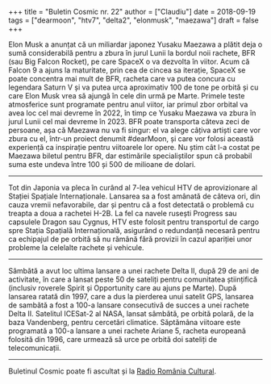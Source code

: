 +++
title = "Buletin Cosmic nr. 22"
author = ["Claudiu"]
date = 2018-09-19
tags = ["dearmoon", "htv7", "delta2", "elonmusk", "maezawa"]
draft = false
+++

Elon Musk a anunțat că un miliardar japonez Yusaku Maezawa a plătit deja o sumă considerabilă pentru a zbura în jurul Lunii la bordul noii rachete, BFR (sau Big Falcon Rocket), pe care SpaceX o va dezvolta în viitor. Acum că Falcon 9 a ajuns la maturitate, prin cea de cincea sa iterație, SpaceX se poate concentra mai mult de BFR, racheta care va putea concura cu legendara Saturn V și va putea urca aproximativ 100 de tone pe orbită și cu care Elon Musk vrea să ajungă în cele din urmă pe Marte. Primele teste atmosferice sunt programate pentru anul viitor, iar primul zbor orbital va avea loc cel mai devreme în 2022, în timp ce Yusaku Maezawa va zbura în jurul Lunii cel mai devreme în 2023. BFR poate transporta câteva zeci de persoane, așa că Maezawa nu va fi singur: el va alege câțiva artiști care vor zbura cu el, într-un proiect denumit #dearMoon, și care vor folosi această experiență ca inspirație pentru viitoarele lor opere. Nu știm cât l-a costat pe Maezawa biletul pentru BFR, dar estimările specialiștilor spun că probabil suma este undeva între 100 și 500 de milioane de dolari.

---

Tot din Japonia va pleca în curând al 7-lea vehicul HTV de aprovizionare al Stației Spațiale Internaționale. Lansarea sa a fost amânată de câteva ori, din cauza vremii nefavorabile, dar și pentru că a fost detectată o problemă cu treapta a doua a rachetei H-2B. La fel ca navele rusești Progress sau capsulele Dragon sau Cygnus, HTV este folosit pentru transportul de cargo spre Stația Spațială Internațională, asigurând o redundanță necesară pentru ca echipajul de pe orbită să nu rămână fără provizii în cazul apariției unor probleme la celelalte rachete și vehicule.

---

Sâmbătă a avut loc ultima lansare a unei rachete Delta II, după 29 de ani de activitate, în care a lansat peste 50 de sateliți pentru comunitatea științifică (inclusiv roverele Spirit și Opportunity care au ajuns pe Marte). După lansarea ratată din 1997, care a dus la pierderea unui satelit GPS, lansarea de sambătă a fost a 100-a lansare consecutivă de succes a unei rachete Delta II. Satelitul ICESat-2 al NASA, lansat sâmbătă, pe orbită polară, de la baza Vandenberg, pentru cercetări climatice. Săptămâna viitoare este programată a 100-a lansare a unei rachete Ariane 5, racheta europeană folosită din 1996, care urmează să urce pe orbită doi sateliți de telecomunicații.

---

Buletinul Cosmic poate fi ascultat și la [Radio România Cultural](https://radioromaniacultural.ro/buletin-cosmic-3/).